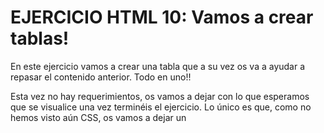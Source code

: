 # EJERCICIO HTML 10: Vamos a crear tablas!

En este ejercicio vamos a crear una tabla que a su vez os va a ayudar a repasar el contenido anterior. Todo en uno!!

Esta vez no hay requerimientos, os vamos a dejar con lo que esperamos que se visualice una vez terminéis el ejercicio. Lo único es que, como no hemos visto aún CSS, os vamos a dejar un <style> con los estilos en línea que hemos puesto en la tabla... pero sois libres de cambiarlos por los que os gusten!


<div align="center"><img src="./table-html.png"/></div>

